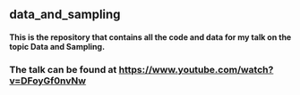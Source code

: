## data_and_sampling
#### This is the repository that contains all the code and data for my talk on the topic Data and Sampling.
### The talk can be found at https://www.youtube.com/watch?v=DFoyGf0nvNw
